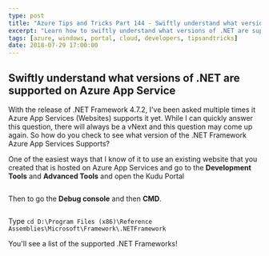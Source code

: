 ```yaml
---
type: post
title: "Azure Tips and Tricks Part 144 - Swiftly understand what versions of .NET are supported on Azure App Service"
excerpt: "Learn how to swiftly understand what versions of .NET are supported on Azure App Services"
tags: [azure, windows, portal, cloud, developers, tipsandtricks]
date: 2018-07-29 17:00:00
---
```



## Swiftly understand what versions of .NET are supported on Azure App Service

With the release of .NET Framework 4.7.2, I've been asked multiple times it Azure App Services (Websites) supports it yet. While I can quickly answer this question, there will always be a vNext and this question may come up again. So how do you check to see what version of the .NET Framework Azure App Services Supports? 

One of the easiest ways that I know of it to use an existing website that you created that is hosted on Azure App Services and go to the **Development Tools** and **Advanced Tools** and open the Kudu Portal

<img :src="$withBase('/files/azureappkudu1.png')">

Then to go the **Debug console** and then **CMD**. 

<img :src="$withBase('/files/azureappkudu2.png')">

Type `cd D:\Program Files (x86)\Reference Assemblies\Microsoft\Framework\.NETFramework` 

You'll see a list of the supported .NET Frameworks! 

<img :src="$withBase('/files/azureappkudu3.png')">

